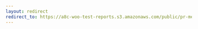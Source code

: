 ```yaml
---
layout: redirect
redirect_to: https://a8c-woo-test-reports.s3.amazonaws.com/public/pr-merge/41245/api/index.html
---
```

